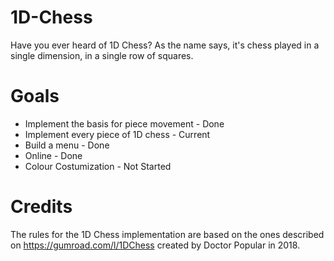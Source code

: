 # 1D-Chess
Have you ever heard of 1D Chess? As the name says, it's chess played in a single dimension, in a single row of squares.

# Goals
- Implement the basis for piece movement - Done
- Implement every piece of 1D chess - Current
- Build a menu - Done
- Online - Done
- Colour Costumization - Not Started

# Credits
The rules for the 1D Chess implementation are based on the ones described on <https://gumroad.com/l/1DChess> created by Doctor Popular in 2018.
